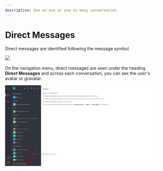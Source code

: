 ```yaml
---
description: One on one or one to many conversation
---
```


# Direct Messages

Direct messages are identified following the message symbol

![](../../../../.gitbook/assets/2021-11-25\_19h51\_46.png)

On the navigation menu, direct messages are seen under the heading **Direct Messages** and across  each conversation, you can see the user's avatar or gravatar.

![](<../../../../.gitbook/assets/image (656).png>)

